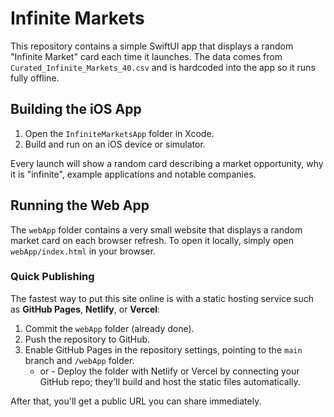 # Infinite Markets

This repository contains a simple SwiftUI app that displays a random "Infinite Market" card each time it launches. The data comes from `Curated_Infinite_Markets_40.csv` and is hardcoded into the app so it runs fully offline.

## Building the iOS App

1. Open the `InfiniteMarketsApp` folder in Xcode.
2. Build and run on an iOS device or simulator.

Every launch will show a random card describing a market opportunity, why it is "infinite", example applications and notable companies.

## Running the Web App

The `webApp` folder contains a very small website that displays a random market card on each browser refresh. To open it locally, simply open `webApp/index.html` in your browser.

### Quick Publishing

The fastest way to put this site online is with a static hosting service such as **GitHub Pages**, **Netlify**, or **Vercel**:

1. Commit the `webApp` folder (already done).
2. Push the repository to GitHub.
3. Enable GitHub Pages in the repository settings, pointing to the `main` branch and `/webApp` folder.
   - or -
   Deploy the folder with Netlify or Vercel by connecting your GitHub repo; they'll build and host the static files automatically.

After that, you'll get a public URL you can share immediately.

